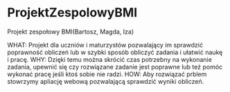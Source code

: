 # ProjektZespolowyBMI
Projekt zespołowy BMI(Bartosz, Magda, Iza)

WHAT:
Projekt dla uczniów i maturzystów pozwalający im sprawdzić poprawność obliczeń lub w szybki sposób obliczyć zadania i ułatwić naukę i pracę.
WHY:
Dzięki temu można skrócić czas potrzebny na wykonanie zadania, upewnić się czy rozwiązane zadanie jest poprawne lub też pomóc wykonać pracę jeśli ktoś sobie nie radzi.
HOW:
Aby rozwiązać prblem stowrzymy apliację webową pozwalającą sprawdzić wyniki obliczeń.

